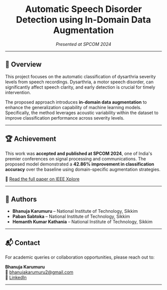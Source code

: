 
<h1 align="center">Automatic Speech Disorder Detection using In-Domain Data Augmentation</h1>
<p align="center"><i>Presented at SPCOM 2024</i></p>

---

## 📝 Overview

This project focuses on the automatic classification of dysarthria severity levels from speech recordings. Dysarthria, a motor speech disorder, can significantly affect speech clarity, and early detection is crucial for timely intervention.

The proposed approach introduces **in-domain data augmentation** to enhance the generalization capability of machine learning models. Specifically, the method leverages acoustic variability within the dataset to improve classification performance across severity levels.

---

## 🏆 Achievement

This work was **accepted and published at SPCOM 2024**, one of India's premier conferences on signal processing and communications. The proposed model demonstrated a **42.86% improvement in classification accuracy** over the baseline using domain-specific augmentation strategies.

📄 [Read the full paper on IEEE Xplore](https://ieeexplore.ieee.org/document/10631597)

---

## 👥 Authors

- **Bhanuja Karumuru** – National Institute of Technology, Sikkim  
- **Paban Sabtoka** – National Institute of Technology, Sikkim  
- **Hemanth Kumar Kathania** – National Institute of Technology, Sikkim

---

## 📬 Contact

For academic queries or collaboration opportunities, please reach out to:

**Bhanuja Karumuru**  
📧 bhanujakarumuru2@gmail.com  
🔗 [LinkedIn](https://www.linkedin.com/in/bhanujakarumuru)

---
